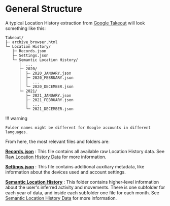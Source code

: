 # General Structure

A typical Location History extraction from [Google Takeout] will look something like this:

<pre><code><ic-folder>Takeout/</ic-folder>
├─ <ic-file>archive_browser.html</ic-file>
└─ <ic-folder>Location History/</ic-folder>
   ├─ <ic-file>Records.json</ic-file>
   ├─ <ic-file>Settings.json</ic-file>
   └─ <ic-folder>Semantic Location History/</ic-folder>
      │  ...
      ├─ <ic-folder>2020/</ic-folder>
      │  ├─ <ic-file>2020_JANUARY.json</ic-file>
      │  ├─ <ic-file>2020_FEBRUARY.json</ic-file>
      │  │  ...
      │  └─ <ic-file>2020_DECEMBER.json</ic-file>
      └─ <ic-folder>2021/</ic-folder>
         ├─ <ic-file>2021_JANUARY.json</ic-file>
         ├─ <ic-file>2021_FEBRUARY.json</ic-file>
         │  ...
         └─ <ic-file>2021_DECEMBER.json</ic-file>
</code></pre>


!!! warning

    Folder names might be different for Google accounts in different languages.


From here, the most relevant files and folders are:

<ic-file>**[Records.json]**</ic-file>
:   This file contains all available raw Location History data.
    See [Raw Location History Data] for more information.

<ic-file>**[Settings.json]**</ic-file>
:   This file contains additional auxiliary metadata, like information about the devices used and account settings.


<ic-folder>**[Semantic Location History][Semantic Location History Data]**</ic-folder>
:   This folder contains higher-level information about the user's inferred activity and movements.
    There is one subfolder for each year of data, and inside each subfolder one file for each month.
    See [Semantic Location History Data] for more information.


[Google Takeout]: https://takeout.google.com/settings/takeout
[Raw Location History Data]: raw-location.md
[Semantic Location History Data]: semantic-location.md
[Records.json]: ../reference/records.md
[Settings.json]: ../reference/settings.md
